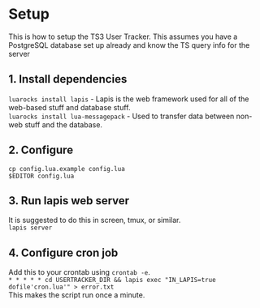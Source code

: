 # Setup
This is how to setup the TS3 User Tracker. This assumes you have a PostgreSQL database set up already and know the TS query info for the server

## 1. Install dependencies
`luarocks install lapis` - Lapis is the web framework used for all of the web-based stuff and database stuff.  
`luarocks install lua-messagepack` - Used to transfer data between non-web stuff and the database.  

## 2. Configure
`cp config.lua.example config.lua`  
`$EDITOR config.lua`  

## 3. Run lapis web server
It is suggested to do this in screen, tmux, or similar.  
`lapis server`

## 4. Configure cron job
Add this to your crontab using `crontab -e`.  
`* * * * * cd USERTRACKER_DIR && lapis exec "IN_LAPIS=true dofile'cron.lua'" > error.txt`  
This makes the script run once a minute.
